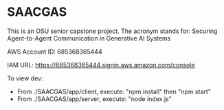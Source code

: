 # SAACGAS
This is an OSU senior capstone project. The acronym stands for: Securing Agent-to-Agent Communication in Generative AI Systems

AWS Account ID: 685368365444

IAM URL: https://685368365444.signin.aws.amazon.com/console

To view dev:
- From ./SAACGAS/app/client, execute: "npm install" then "npm start"
- From ./SAACGAS/app/server, execute: "node index.js"
